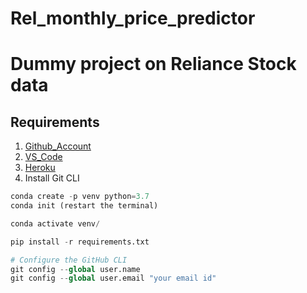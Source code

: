 # Rel_monthly_price_predictor
# Dummy project on Reliance Stock data

## Requirements
1. [Github_Account](https://github.com)
2. [VS_Code](https://code.visualstudio.com)
3. [Heroku](https://heroku.com)
4. Install Git CLI

```py
conda create -p venv python=3.7
conda init (restart the terminal)

conda activate venv/

pip install -r requirements.txt

# Configure the GitHub CLI
git config --global user.name
git config --global user.email "your email id"


```
